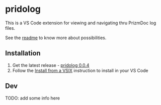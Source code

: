 # pridolog

This is a VS Code extension for viewing and navigating thru PrizmDoc log files.

See the [readme](./client/README.md) to know more about possibilities.

## Installation

1. Get the latest release - [pridolog 0.0.4](https://drive.google.com/open?id=1mwrAMkHuW7EEudInIwPaFW-IGrpFP9RR)
2. Follow the [Install from a VSIX](https://code.visualstudio.com/docs/editor/extension-gallery#_install-from-a-vsix) instruction to install in your VS Code

## Dev

TODO: add some info here
